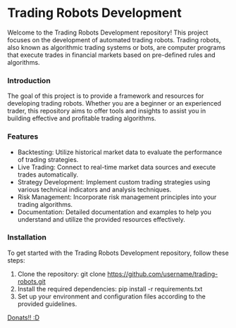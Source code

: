 # Trading Robots Development #

Welcome to the Trading Robots Development repository! This project focuses on the development of automated trading robots. 
Trading robots, also known as algorithmic trading systems or bots, are computer programs that execute trades in financial markets based on pre-defined rules and algorithms.

### Introduction ###

The goal of this project is to provide a framework and resources for developing trading robots. Whether you are a beginner or an experienced trader, this repository aims to offer tools and insights to assist you in building effective and profitable trading algorithms.

### Features ###
* Backtesting: Utilize historical market data to evaluate the performance of trading strategies.
* Live Trading: Connect to real-time market data sources and execute trades automatically.
* Strategy Development: Implement custom trading strategies using various technical indicators and analysis techniques.
* Risk Management: Incorporate risk management principles into your trading algorithms.
* Documentation: Detailed documentation and examples to help you understand and utilize the provided resources effectively.

### Installation ###
To get started with the Trading Robots Development repository, follow these steps:

1. Clone the repository: git clone https://github.com/username/trading-robots.git
2. Install the required dependencies: pip install -r requirements.txt
3. Set up your environment and configuration files according to the provided guidelines.

[Donats!! :D](https://widget.donatepay.ru/widgets/page/6d352d7e30e7a7e930922dc7bbbce215d1765d204e43b12a50f8f15520070033?widget_id=4952242&sum=200)
